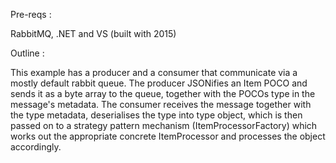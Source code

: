 Pre-reqs :

RabbitMQ, .NET and VS (built with 2015)

Outline :

This example has a producer and a consumer that communicate via a mostly default rabbit queue.
The producer JSONifies an Item POCO and sends it as a byte array to the queue, together with the POCOs type in the message's metadata.
The consumer receives the message together with the type metadata, deserialises the type into type object, which is then passed on to a strategy pattern mechanism (ItemProcessorFactory) which works out the appropriate concrete ItemProcessor and processes the object accordingly.
